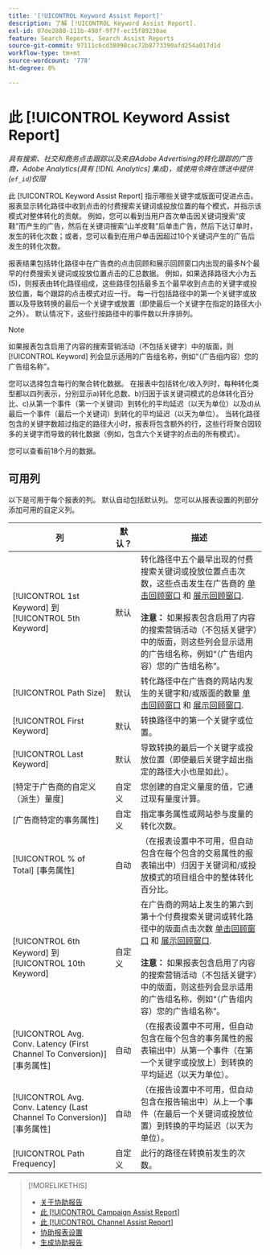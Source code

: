 ```yaml
---
title: '[!UICONTROL Keyword Assist Report]'
description: 了解 [!UICONTROL Keyword Assist Report].
exl-id: 07de2880-111b-498f-9f7f-ec15f89230ae
feature: Search Reports, Search Assist Reports
source-git-commit: 97111c6cd38098cac72b8773390afd254a017d1d
workflow-type: tm+mt
source-wordcount: '778'
ht-degree: 0%

---
```


# 此 [!UICONTROL Keyword Assist Report]

*具有搜索、社交和商务点击跟踪以及来自Adobe Advertising的转化跟踪的广告商，Adobe Analytics(具有 [!DNL Analytics] 集成)，或使用令牌在馈送中提供(`ef_id`)仅限*

此 [!UICONTROL Keyword Assist Report] 指示哪些关键字或版面可促进点击。 报表显示转化路径中收到点击的付费搜索关键词或投放位置的每个模式，并指示该模式对整体转化的贡献。 例如，您可以看到当用户首次单击因关键词搜索“皮鞋”而产生的广告，然后在关键词搜索“山羊皮鞋”后单击广告，然后下达订单时，发生的转化次数；或者，您可以看到在用户单击因超过10个关键词产生的广告后发生的转化次数。

报表结果包括转化路径中在广告商的点击回顾和展示回顾窗口内出现的最多N个最早的付费搜索关键词或投放位置点击的汇总数据。 例如，如果选择路径大小为五(5)，则报表由转化路径组成，这些路径包括最多五个最早收到点击的关键字或投放位置，每个跟踪的点击模式对应一行。 每一行包括路径中的第一个关键字或放置以及导致转换的最后一个关键字或放置（即使最后一个关键字在指定的路径大小之外）。 默认情况下，这些行按路径中的事件数以升序排列。

>[!NOTE]
>
>如果报表包含启用了内容的搜索营销活动（不包括关键字）中的版面，则 [!UICONTROL Keyword] 列会显示适用的广告组名称，例如“（广告组内容）您的广告组名称”。

您可以选择包含每行的聚合转化数据。 在报表中包括转化/收入列时，每种转化类型都以四列表示，分别显示a)转化总数、b)归因于该关键词模式的总体转化百分比、c)从第一个事件（第一个关键词）到转化的平均延迟（以天为单位）以及d)从最后一个事件（最后一个关键词）到转化的平均延迟（以天为单位）。 当转化路径包含的关键字数超过指定的路径大小时，报表将包含额外的行，这些行将聚合因较多的关键字而导致的转化数据（例如，包含六个关键字的点击的所有模式）。

您可以查看前18个月的数据。

## 可用列

以下是可用于每个报表的列。 默认自动包括默认列。 您可以从报表设置的列部分添加可用的自定义列。

| 列 | 默认？ | 描述 |
| ---- | ---- | ---- |
| [!UICONTROL 1st Keyword] 到 [!UICONTROL 5th Keyword] | 默认 | 转化路径中五个最早出现的付费搜索关键词或投放位置点击次数，这些点击发生在广告商的 [单击回顾窗口](/help/search-social-commerce/glossary.md#c-d) 和 [展示回顾窗口](/help/search-social-commerce/glossary.md#i-j).<br><br><b>注意：</b> 如果报表包含启用了内容的搜索营销活动（不包括关键字）中的版面，则这些列会显示适用的广告组名称，例如“（广告组内容）您的广告组名称”。 |
| [!UICONTROL Path Size] | 默认 | 转化路径中在广告商的网站内发生的关键字和/或版面的数量 [单击回顾窗口](/help/search-social-commerce/glossary.md#c-d) 和 [展示回顾窗口](/help/search-social-commerce/glossary.md#i-j). |
| [!UICONTROL First Keyword] | 默认 | 转换路径中的第一个关键字或位置。 |
| [!UICONTROL Last Keyword] | 默认 | 导致转换的最后一个关键字或投放位置（即使最后关键字超出指定的路径大小也是如此）。 |
| \[特定于广告商的自定义（派生）量度\] | 自定义 | 您创建的自定义量度的值，它通过现有量度计算。 |
| \[广告商特定的事务属性\] | 自定义 | 指定事务属性或网站参与度量的转化次数。 |
| [!UICONTROL % of Total] \[事务属性\] | 自动 | （在报表设置中不可用，但自动包含在每个包含的交易属性的报表输出中）归因于关键词和/或投放模式的项目组合中的整体转化百分比。 |
| [!UICONTROL 6th Keyword] 到 [!UICONTROL 10th Keyword] | 自定义 | 在广告商的网站上发生的第六到第十个付费搜索关键词或转化路径中的版面点击次数 [单击回顾窗口](/help/search-social-commerce/glossary.md#c-d) 和 [展示回顾窗口](/help/search-social-commerce/glossary.md#i-j).<br><br><b>注意：</b> 如果报表包含启用了内容的搜索营销活动（不包括关键字）中的版面，则这些列会显示适用的广告组名称，例如“（广告组内容）您的广告组名称”。 |
| [!UICONTROL Avg. Conv. Latency (First Channel To Conversion)] \[事务属性\] | 自动 | （在报表设置中不可用，但自动包含在每个包含的事务属性的报表输出中）从第一个事件（在第一个关键字或投放上）到转换的平均延迟（以天为单位）。 |
| [!UICONTROL Avg. Conv. Latency (Last Channel To Conversion)] \[事务属性\] | 自动 | （在报告设置中不可用，但自动包含在报告输出中）从上一个事件（在最后一个关键词或投放位置）到转换的平均延迟（以天为单位）。 |
| [!UICONTROL Path Frequency] | 自定义 | 此行的路径在转换前发生的次数。 |

>[!MORELIKETHIS]
>
>* [关于协助报告](assist-report-about.md)
>* [此 [!UICONTROL Campaign Assist Report]](campaign-assist-report.md)
>* [此 [!UICONTROL Channel Assist Report]](channel-assist-report.md)
>* [协助报表设置](assist-report-settings.md)
>* [生成协助报告](assist-report-generate.md)
